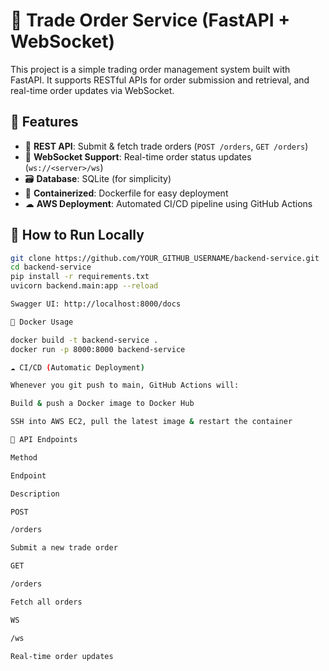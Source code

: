 # 🚀 Trade Order Service (FastAPI + WebSocket)

This project is a simple trading order management system built with FastAPI. It supports RESTful APIs for order submission and retrieval, and real-time order updates via WebSocket.

## 📌 Features

- 📝 **REST API**: Submit & fetch trade orders (`POST /orders`, `GET /orders`)
- 🔄 **WebSocket Support**: Real-time order status updates (`ws://<server>/ws`)
- 🗃 **Database**: SQLite (for simplicity)
- 🐳 **Containerized**: Dockerfile for easy deployment
- ☁ **AWS Deployment**: Automated CI/CD pipeline using GitHub Actions

## 🚀 How to Run Locally
```bash
git clone https://github.com/YOUR_GITHUB_USERNAME/backend-service.git
cd backend-service
pip install -r requirements.txt
uvicorn backend.main:app --reload

Swagger UI: http://localhost:8000/docs

🐛 Docker Usage

docker build -t backend-service .
docker run -p 8000:8000 backend-service

☁ CI/CD (Automatic Deployment)

Whenever you git push to main, GitHub Actions will:

Build & push a Docker image to Docker Hub

SSH into AWS EC2, pull the latest image & restart the container

📄 API Endpoints

Method

Endpoint

Description

POST

/orders

Submit a new trade order

GET

/orders

Fetch all orders

WS

/ws

Real-time order updates

